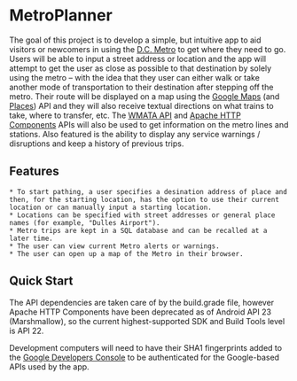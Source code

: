 # MetroPlanner
The goal of this project is to develop a simple, but intuitive app to aid visitors or newcomers in using the [D.C. Metro](http://40.media.tumblr.com/5c9a0d467134e347a626ba825720ad04/tumblr_mjlzb6iatE1r54c4oo1_1280.jpg) to get where they need to go. Users will be able to input a street address or location and the app will attempt to get the user as close as possible to that destination by solely using the metro – with the idea that they user can either walk or take another mode of transportation to their destination after stepping off the metro. Their route will be displayed on a map using the [Google Maps](https://developers.google.com/maps/?hl=en) (and [Places](https://developers.google.com/places/)) API and they will also receive textual directions on what trains to take, where to transfer, etc. The [WMATA API](https://developer.wmata.com/) and [Apache HTTP Components](https://hc.apache.org/httpcomponents-client-4.3.x/android-port.html) APIs will also be used to get information on the metro lines and stations. Also featured is the ability to display any service warnings / disruptions and keep a history of previous trips.

## Features
	* To start pathing, a user specifies a desination address of place and then, for the starting location, has the option to use their current location or can manually input a starting location. 
	* Locations can be specified with street addresses or general place names (for example, "Dulles Airport").
	* Metro trips are kept in a SQL database and can be recalled at a later time.
	* The user can view current Metro alerts or warnings.
	* The user can open up a map of the Metro in their browser.

## Quick Start
The API dependencies are taken care of by the build.grade file, however Apache HTTP Components have been deprecated as of Android API 23 (Marshmallow), so the current highest-supported SDK and Build Tools level is API 22.

Development computers will need to have their SHA1 fingerprints added to the [Google Developers Console](console.developers.google.com) to be authenticated for the Google-based APIs used by the app.
